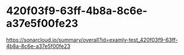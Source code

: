 # 420f03f9-63ff-4b8a-8c6e-a37e5f00fe23
https://sonarcloud.io/summary/overall?id=examly-test_420f03f9-63ff-4b8a-8c6e-a37e5f00fe23
